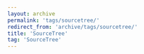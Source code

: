 ```yaml
---
layout: archive
permalink: 'tags/sourcetree/'
redirect_from: 'archive/tags/sourcetree/'
title: 'SourceTree'
tag: 'SourceTree'
---
```

